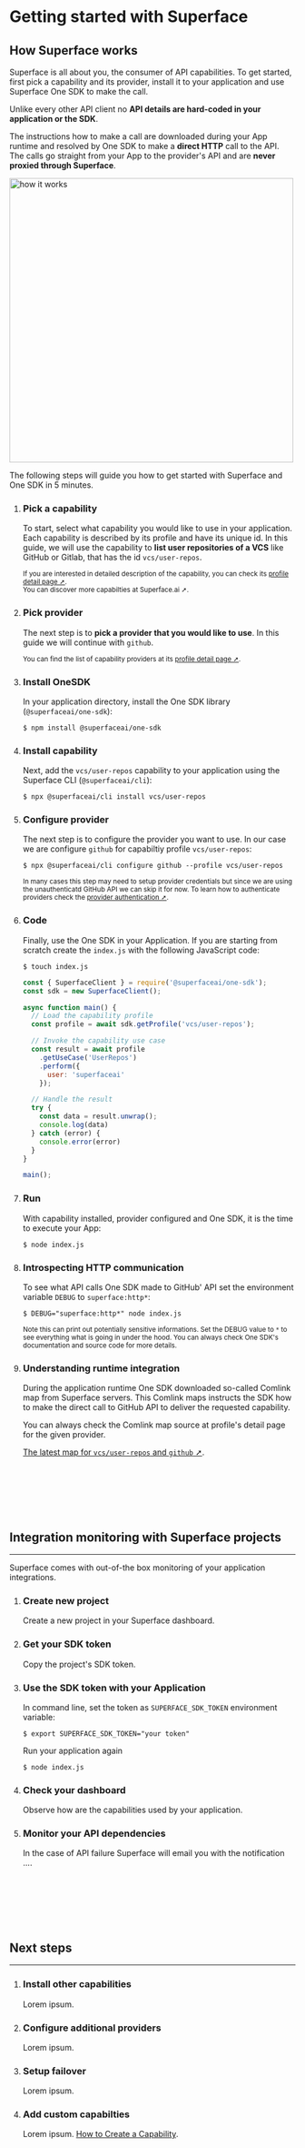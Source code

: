
# Getting started with Superface 

## How Superface works

  Superface is all about you, the consumer of API capabilities. To get started, first pick a capability and its provider, install it to your application and use Superface One SDK to make the call.

  Unlike every other API client no **API details are hard-coded in your application or the SDK**. 

  The instructions how to make a call are downloaded during your App runtime and resolved by One SDK to make a **direct HTTP** call to the API. The calls go straight from your App to the provider's API and are **never proxied through Superface**.

  <img src="/docs/img/how-it-works-detail.png" alt="how it works" width="500px" />

  The following steps will guide you how to get started with Superface and One SDK in 5 minutes.

1. ### Pick a capability
	  
    To start, select what capability you would like to use in your application. Each capability is described by its profile and have its unique id. In this guide, we will use the capability to **list user repositories of a VCS** like GitHub or Gitlab, that has the id `vcs/user-repos`. 
    
    <sup>If you are interested in detailed description of the capability, you can check its <a href="https://superface.ai/vcs/user-repos">profile detail page ➚</a>.</sup><br />
    <sup>You can discover more <a>capabilties at Superface.ai ➚</a>.</sup>

1. ### Pick provider
	
    The next step is to **pick a provider that you would like to use**. In this guide we will continue with `github`. 

    <sup>You can find the list of capability providers at its <a href="https://superface.ai/vcs/user-repos">profile detail page ➚</a>.</sup><br />

1. ### Install OneSDK

    In your application directory, install the One SDK library (`@superfaceai/one-sdk`):

    ```shell
    $ npm install @superfaceai/one-sdk
    ```

1. ### Install capability

    Next, add the `vcs/user-repos` capability to your application using the Superface CLI (`@superfaceai/cli`):
 
    ```shell
    $ npx @superfaceai/cli install vcs/user-repos
    ```

1. ### Configure provider

    The next step is to configure the provider you want to use. In our case we are configure `github` for capabiltiy profile `vcs/user-repos`:

    ```shell
    $ npx @superfaceai/cli configure github --profile vcs/user-repos
    ```

    <sup>In many cases this step may need to setup provider credentials but since we are using the unauthenticatd GitHub API we can skip it for now. To learn how to authenticate providers check the <a href="#">provider authentication ➚</a>.</sup>

1. ### Code

    Finally, use the One SDK in your Application. If you are starting from scratch create the `index.js` with the following JavaScript code:

    ```shell
    $ touch index.js
    ```
	
    ```js title="index.js"
    const { SuperfaceClient } = require('@superfaceai/one-sdk');
    const sdk = new SuperfaceClient();

    async function main() {
      // Load the capability profile
      const profile = await sdk.getProfile('vcs/user-repos');

      // Invoke the capability use case
      const result = await profile
        .getUseCase('UserRepos')
        .perform({
          user: 'superfaceai'
        });

      // Handle the result
      try {
        const data = result.unwrap();
        console.log(data)
      } catch (error) {
        console.error(error)
      }
    }

    main();
    ```

1. ### Run

    With capability installed, provider configured and One SDK, it is the time to execute your App:
    
    ```shell
    $ node index.js
    ```

1. ### Introspecting HTTP communication

    To see what API calls One SDK made to GitHub' API set the environment variable `DEBUG` to `superface:http*`:

    ```shell
    $ DEBUG="superface:http*" node index.js
    ```

    <sup>Note this can print out potentially sensitive informations. Set the DEBUG value to `*` to see everything what is going in under the hood. You can always check One SDK's documentation and source code for more details.</sup>

1. ### Understanding runtime integration

    During the application runtime One SDK downloaded so-called Comlink map from Superface servers. This Comlink maps instructs the SDK how to make the direct call to GitHub API to deliver the requested capability. 

    You can always check the Comlink map source at profile's detail page for the given provider.
    
    [The latest map for `vcs/user-repos` and `github` ➚](https://superface.ai/raw/vcs/user-repos.github@1.0.2.suma).

<br /><br /><br /><br /><br />

## Integration monitoring with Superface projects
---

Superface comes with out-of-the box monitoring of your application integrations. 

1. ### Create new project

    Create a new project in your Superface dashboard.

1. ### Get your SDK token

    Copy the project's SDK token. 

1. ### Use the SDK token with your Application

    In command line, set the token as `SUPERFACE_SDK_TOKEN` environment variable:

    ```shell
    $ export SUPERFACE_SDK_TOKEN="your token"
    ```

    Run your application again

    ```shell
    $ node index.js
    ```

1. ### Check your dashboard

    Observe how are the capabilities used by your application.

1. ### Monitor your API dependencies

    In the case of API failure Superface will email you with the notification .... 

<br /><br /><br /><br /><br />

## Next steps
---

1. ### Install other capabilities

    Lorem ipsum.

1. ### Configure additional providers

    Lorem ipsum.

1. ### Setup failover

    Lorem ipsum.

1. ### Add custom capabilties

    Lorem ipsum. [How to Create a Capability](guides/how-to-create).
